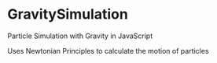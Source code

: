 # GravitySimulation
Particle Simulation with Gravity in JavaScript

Uses Newtonian Principles to calculate the motion of particles
